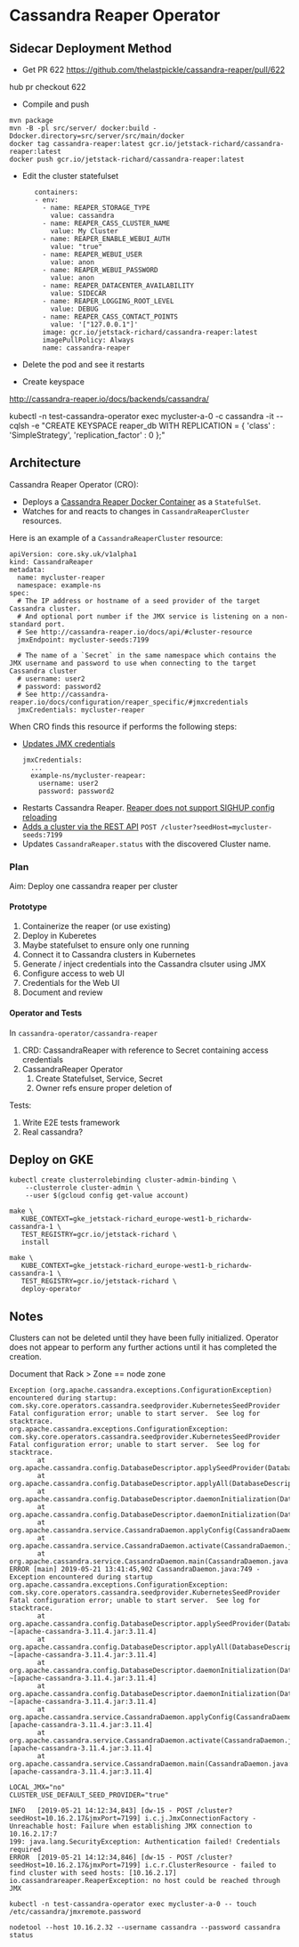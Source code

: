 # Cassandra Reaper Operator

## Sidecar Deployment Method

* Get PR 622
https://github.com/thelastpickle/cassandra-reaper/pull/622

hub pr checkout 622

* Compile and push

```
mvn package
mvn -B -pl src/server/ docker:build -Ddocker.directory=src/server/src/main/docker
docker tag cassandra-reaper:latest gcr.io/jetstack-richard/cassandra-reaper:latest
docker push gcr.io/jetstack-richard/cassandra-reaper:latest
```

* Edit the cluster statefulset

  ```
     containers:
     - env:
       - name: REAPER_STORAGE_TYPE
         value: cassandra
       - name: REAPER_CASS_CLUSTER_NAME
         value: My Cluster
       - name: REAPER_ENABLE_WEBUI_AUTH
         value: "true"
       - name: REAPER_WEBUI_USER
         value: anon
       - name: REAPER_WEBUI_PASSWORD
         value: anon
       - name: REAPER_DATACENTER_AVAILABILITY
         value: SIDECAR
       - name: REAPER_LOGGING_ROOT_LEVEL
         value: DEBUG
       - name: REAPER_CASS_CONTACT_POINTS
         value: '["127.0.0.1"]'
       image: gcr.io/jetstack-richard/cassandra-reaper:latest
       imagePullPolicy: Always
       name: cassandra-reaper

  ```

* Delete the pod and see it restarts

* Create keyspace

http://cassandra-reaper.io/docs/backends/cassandra/

kubectl -n test-cassandra-operator  exec mycluster-a-0 -c cassandra -it -- cqlsh -e "CREATE KEYSPACE reaper_db WITH REPLICATION = { 'class' : 'SimpleStrategy', 'replication_factor' : 0 };"


## Architecture

Cassandra Reaper Operator (CRO):
 * Deploys a [Cassandra Reaper Docker Container](https://hub.docker.com/r/thelastpickle/cassandra-reaper/) as a `StatefulSet`.
 * Watches for and reacts to changes in `CassandraReaperCluster` resources.

Here is an example of a `CassandraReaperCluster` resource:

```
apiVersion: core.sky.uk/v1alpha1
kind: CassandraReaper
metadata:
  name: mycluster-reaper
  namespace: example-ns
spec:
  # The IP address or hostname of a seed provider of the target Cassandra cluster.
  # And optional port number if the JMX service is listening on a non-standard port.
  # See http://cassandra-reaper.io/docs/api/#cluster-resource
  jmxEndpoint: mycluster-seeds:7199

  # The name of a `Secret` in the same namespace which contains the JMX username and password to use when connecting to the target Cassandra cluster
  # username: user2
  # password: password2
  # See http://cassandra-reaper.io/docs/configuration/reaper_specific/#jmxcredentials
  jmxCredentials: mycluster-reaper
```

When CRO finds this resource if performs the following steps:
 * [Updates JMX credentials](http://cassandra-reaper.io/docs/configuration/reaper_specific/#jmxcredentials)
   ```
   jmxCredentials:
     ...
     example-ns/mycluster-reapear:
       username: user2
       password: password2
   ```
 * Restarts Cassandra Reaper.
   [Reaper does not support SIGHUP config reloading](https://github.com/thelastpickle/cassandra-reaper/blob/d7d045f7eaa4e214584c4ec8082265ba45c36d9b/src/server/src/main/java/io/cassandrareaper/ReaperApplication.java#L394)
 * [Adds a cluster via the REST API](http://cassandra-reaper.io/docs/api/#cluster-resource)
   `POST /cluster?seedHost=mycluster-seeds:7199`
 * Updates `CassandraReaper.status` with the discovered Cluster name.

### Plan

Aim: Deploy one cassandra reaper per cluster

#### Prototype
1. Containerize the reaper (or use existing)
2. Deploy in Kuberetes
3. Maybe statefulset to ensure only one running
4. Connect it to Cassandra clusters in Kubernetes
5. Generate / inject credentials into the Cassandra clsuter using JMX
6. Configure access to web UI
7. Credentials for the Web UI
8. Document and review

#### Operator and Tests

In `cassandra-operator/cassandra-reaper`

1. CRD: CassandraReaper with reference to Secret containing access credentials
2. CassandraReaper Operator
   1. Create Statefulset, Service, Secret
   1. Owner refs ensure proper deletion of

Tests:
1. Write E2E tests framework
2. Real cassandra?

## Deploy on GKE

```
kubectl create clusterrolebinding cluster-admin-binding \
    --clusterrole cluster-admin \
    --user $(gcloud config get-value account)

make \
   KUBE_CONTEXT=gke_jetstack-richard_europe-west1-b_richardw-cassandra-1 \
   TEST_REGISTRY=gcr.io/jetstack-richard \
   install

make \
   KUBE_CONTEXT=gke_jetstack-richard_europe-west1-b_richardw-cassandra-1 \
   TEST_REGISTRY=gcr.io/jetstack-richard \
   deploy-operator
```

## Notes

Clusters can not be deleted until they have been fully initialized.
Operator does not appear to perform any further actions until it has completed the creation.

Document that Rack > Zone == node zone

```
Exception (org.apache.cassandra.exceptions.ConfigurationException) encountered during startup: com.sky.core.operators.cassandra.seedprovider.KubernetesSeedProvider
Fatal configuration error; unable to start server.  See log for stacktrace.
org.apache.cassandra.exceptions.ConfigurationException: com.sky.core.operators.cassandra.seedprovider.KubernetesSeedProvider
Fatal configuration error; unable to start server.  See log for stacktrace.
       at org.apache.cassandra.config.DatabaseDescriptor.applySeedProvider(DatabaseDescriptor.java:901)
       at org.apache.cassandra.config.DatabaseDescriptor.applyAll(DatabaseDescriptor.java:330)
       at org.apache.cassandra.config.DatabaseDescriptor.daemonInitialization(DatabaseDescriptor.java:148)
       at org.apache.cassandra.config.DatabaseDescriptor.daemonInitialization(DatabaseDescriptor.java:132)
       at org.apache.cassandra.service.CassandraDaemon.applyConfig(CassandraDaemon.java:665)
       at org.apache.cassandra.service.CassandraDaemon.activate(CassandraDaemon.java:609)
       at org.apache.cassandra.service.CassandraDaemon.main(CassandraDaemon.java:732)
ERROR [main] 2019-05-21 13:41:45,902 CassandraDaemon.java:749 - Exception encountered during startup
org.apache.cassandra.exceptions.ConfigurationException: com.sky.core.operators.cassandra.seedprovider.KubernetesSeedProvider
Fatal configuration error; unable to start server.  See log for stacktrace.
       at org.apache.cassandra.config.DatabaseDescriptor.applySeedProvider(DatabaseDescriptor.java:901) ~[apache-cassandra-3.11.4.jar:3.11.4]
       at org.apache.cassandra.config.DatabaseDescriptor.applyAll(DatabaseDescriptor.java:330) ~[apache-cassandra-3.11.4.jar:3.11.4]
       at org.apache.cassandra.config.DatabaseDescriptor.daemonInitialization(DatabaseDescriptor.java:148) ~[apache-cassandra-3.11.4.jar:3.11.4]
       at org.apache.cassandra.config.DatabaseDescriptor.daemonInitialization(DatabaseDescriptor.java:132) ~[apache-cassandra-3.11.4.jar:3.11.4]
       at org.apache.cassandra.service.CassandraDaemon.applyConfig(CassandraDaemon.java:665) [apache-cassandra-3.11.4.jar:3.11.4]
       at org.apache.cassandra.service.CassandraDaemon.activate(CassandraDaemon.java:609) [apache-cassandra-3.11.4.jar:3.11.4]
       at org.apache.cassandra.service.CassandraDaemon.main(CassandraDaemon.java:732) [apache-cassandra-3.11.4.jar:3.11.4]
```

```
LOCAL_JMX="no"
CLUSTER_USE_DEFAULT_SEED_PROVIDER="true"
```

```
INFO   [2019-05-21 14:12:34,843] [dw-15 - POST /cluster?seedHost=10.16.2.17&jmxPort=7199] i.c.j.JmxConnectionFactory - Unreachable host: Failure when establishing JMX connection to 10.16.2.17:7
199: java.lang.SecurityException: Authentication failed! Credentials required
ERROR  [2019-05-21 14:12:34,846] [dw-15 - POST /cluster?seedHost=10.16.2.17&jmxPort=7199] i.c.r.ClusterResource - failed to find cluster with seed hosts: [10.16.2.17]
io.cassandrareaper.ReaperException: no host could be reached through JMX
```


```
kubectl -n test-cassandra-operator exec mycluster-a-0 -- touch /etc/cassandra/jmxremote.password
```

```
nodetool --host 10.16.2.32 --username cassandra --password cassandra status
```
